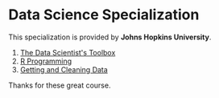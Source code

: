 Data Science Specialization
===========================

This specialization is provided by **Johns Hopkins University**.

1. [The Data Scientist's Toolbox](https://www.coursera.org/course/datascitoolbox)
2. [R Programming](https://www.coursera.org/course/rprog)
3. [Getting and Cleaning Data](https://www.coursera.org/course/getdata)

Thanks for these great course.
